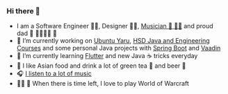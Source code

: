 ### Hi there 👋

- I am a Software Engineer :man_technologist:, Designer :man_artist:, [Musician :guitar: :singer:](https://deafdive.bandcamp.com/releases) and proud dad :sparkling_heart: :family_man_woman_girl_girl: :unicorn:
- 🔭 I’m currently working on [Ubuntu Yaru](https://github.com/ubuntu/yaru), [HSD Java and Engineering Courses](https://github.com/hs-duesseldorf) and some personal Java projects with [Spring Boot](https://spring.io/projects/spring-boot) and [Vaadin](https://vaadin.com/)
- 🌱 I’m currently learning [Flutter](https://flutter.dev) and new Java :coffee: tricks everyday
- :ramen: I like Asian food and drink a lot of green tea :tea: and beer :beer:
- :headphones: [I listen to a lot of music](https://open.spotify.com/user/frederik-f?si=084df532fe2c4b05)
- :elf_man: :elf: When there is time left, I love to play World of Warcraft
